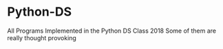 # Python-DS
All Programs Implemented in the Python DS Class 2018
Some of them  are really thought provoking
